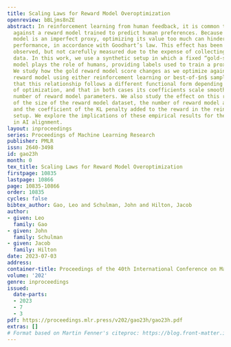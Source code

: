 ```yaml
---
title: Scaling Laws for Reward Model Overoptimization
openreview: bBLjms8nZE
abstract: In reinforcement learning from human feedback, it is common to optimize
  against a reward model trained to predict human preferences. Because the reward
  model is an imperfect proxy, optimizing its value too much can hinder ground truth
  performance, in accordance with Goodhart’s law. This effect has been frequently
  observed, but not carefully measured due to the expense of collecting human preference
  data. In this work, we use a synthetic setup in which a fixed “gold-standard” reward
  model plays the role of humans, providing labels used to train a proxy reward model.
  We study how the gold reward model score changes as we optimize against the proxy
  reward model using either reinforcement learning or best-of-$n$ sampling. We find
  that this relationship follows a different functional form depending on the method
  of optimization, and that in both cases its coefficients scale smoothly with the
  number of reward model parameters. We also study the effect on this relationship
  of the size of the reward model dataset, the number of reward model and policy parameters,
  and the coefficient of the KL penalty added to the reward in the reinforcement learning
  setup. We explore the implications of these empirical results for theoretical considerations
  in AI alignment.
layout: inproceedings
series: Proceedings of Machine Learning Research
publisher: PMLR
issn: 2640-3498
id: gao23h
month: 0
tex_title: Scaling Laws for Reward Model Overoptimization
firstpage: 10835
lastpage: 10866
page: 10835-10866
order: 10835
cycles: false
bibtex_author: Gao, Leo and Schulman, John and Hilton, Jacob
author:
- given: Leo
  family: Gao
- given: John
  family: Schulman
- given: Jacob
  family: Hilton
date: 2023-07-03
address: 
container-title: Proceedings of the 40th International Conference on Machine Learning
volume: '202'
genre: inproceedings
issued:
  date-parts:
  - 2023
  - 7
  - 3
pdf: https://proceedings.mlr.press/v202/gao23h/gao23h.pdf
extras: []
# Format based on Martin Fenner's citeproc: https://blog.front-matter.io/posts/citeproc-yaml-for-bibliographies/
---
```

